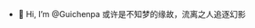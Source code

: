 - 👋 Hi, I’m @Guichenpa
或许是不知梦的缘故，流离之人追逐幻影
<!---
Guichenpa/Guichenpa is a ✨ special ✨ repository because its `README.md` (this file) appears on your GitHub profile.
You can click the Preview link to take a look at your changes.
--->
